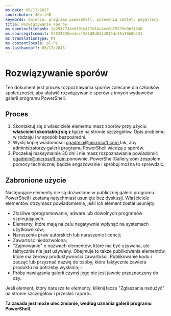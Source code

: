 ```yaml
---
ms.date: 06/12/2017
contributor: JKeithB
keywords: Galeria, programu powershell, polecenia cmdlet, psgallery
title: Rozwiązywanie sporów
ms.openlocfilehash: 2a291773ae9391e417e14c4ec0b75379e0bf4640
ms.sourcegitcommit: 54534635eedacf531d8d6344019dc16a50b8b441
ms.translationtype: MT
ms.contentlocale: pl-PL
ms.lasthandoff: 05/17/2018
---
```

# <a name="dispute-resolution"></a>Rozwiązywanie sporów

Ten dokument jest proces rozpoznawania sporów zalecane dla członków społeczności, aby ułatwić rozwiązywanie sporów z innych wydawców galerii programu PowerShell.

## <a name="process"></a>Proces

1. Skontaktuj się z właściciele elementu masz sporów przy użyciu **właścicieli skontaktuj się z** łącze na stronie szczegółów.
Opis problemu w rodzaju i w sposób bezpośredni.
2. Wyślij kopię wiadomości [ cgadmin@microsoft.com ](mailto:cgadmin@microsoft.com) tak, aby administratorzy galerii programu PowerShell wiedzą z sporów.
3. Poczekaj maksymalnie 30 dni i nie masz rozpoznawania powiadomić [ cgadmin@microsoft.com ](mailto:cgadmin@microsoft.com) ponownie.
PowerShellGallery.com zespołem pomocy technicznej będzie angażowanie i spróbuj można to sprawdzić.


## <a name="prohibited-use"></a>Zabronione użycie

Następujące elementy nie są dozwolone w publicznej galerii programu PowerShell i zostaną natychmiast usunięte bez dyskusji.  Właściciele elementów otrzymasz powiadomienie, jeśli ich element został usunięty.

- Złośliwe oprogramowanie, adware lub dowolnych programów szpiegujących.
- Elementy, które mają na celu negatywnie wpłynąć na systemach użytkowników;
- Naruszenia praw autorskich lub naruszenie licencji;
- Zawartość niedozwolona;
- "Zajmowanie" o nazwach elementów, które ma być używana, ale faktycznie nie jest używany. Obejmuje to także publikowania elementów, które ma zerowy produktywności zawartości.
Publikowanie kodu i zacząć lub przyznać nazwę do osoby, która faktycznie zawiera produktu na potrzeby wysłania; i
- Próby nawiązania galerii czymś jego nie jest jawnie przeznaczony do czy.


Jeśli element, który narusza te elementy, kliknij łącze "Zgłaszania nadużyć" na stronie szczegółów i przesłać raportu.

**Ta zasada jest może ulec zmianie, według uznania galerii programu PowerShell.**